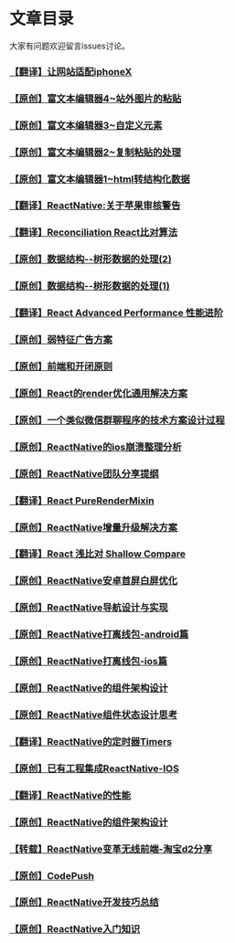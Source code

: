 # 文章目录

大家有问题欢迎留言issues讨论。

### [【翻译】让网站适配iphoneX](https://github.com/cnsnake11/blog/blob/master/%E5%85%B6%E5%AE%83/Designing%20Websites%20for%20iPhone%20X.md)

### [【原创】富文本编辑器4~站外图片的粘贴](https://github.com/cnsnake11/blog/blob/master/%E5%85%B6%E5%AE%83/%E5%AF%8C%E6%96%87%E6%9C%AC%E7%BC%96%E8%BE%91%E5%99%A84~%E7%AB%99%E5%A4%96%E5%9B%BE%E7%89%87%E7%9A%84%E7%B2%98%E8%B4%B4.md)

### [【原创】富文本编辑器3~自定义元素](https://github.com/cnsnake11/blog/blob/master/%E5%85%B6%E5%AE%83/%E5%AF%8C%E6%96%87%E6%9C%AC%E7%BC%96%E8%BE%91%E5%99%A83~%E8%87%AA%E5%AE%9A%E4%B9%89%E5%85%83%E7%B4%A0.md)

### [【原创】富文本编辑器2~复制粘贴的处理](https://github.com/cnsnake11/blog/blob/master/%E5%85%B6%E5%AE%83/%E5%AF%8C%E6%96%87%E6%9C%AC%E7%BC%96%E8%BE%91%E5%99%A82~%E5%A4%8D%E5%88%B6%E7%B2%98%E8%B4%B4%E7%9A%84%E5%A4%84%E7%90%86.md)

### [【原创】富文本编辑器1~html转结构化数据](https://github.com/cnsnake11/blog/blob/master/%E5%85%B6%E5%AE%83/%E5%AF%8C%E6%96%87%E6%9C%AC%E7%BC%96%E8%BE%91%E5%99%A81~html%E8%BD%AC%E7%BB%93%E6%9E%84%E5%8C%96%E6%95%B0%E6%8D%AE.md)

### [【翻译】ReactNative:关于苹果审核警告](https://github.com/cnsnake11/blog/blob/master/ReactNative%E7%BF%BB%E8%AF%91/ReactNative%20:%20A%20warning%20from%20Apple.md)

### [【翻译】Reconciliation React比对算法](https://github.com/cnsnake11/blog/blob/master/ReactNative%E7%BF%BB%E8%AF%91/Reconciliation.md)

### [【原创】数据结构--树形数据的处理(2)](https://github.com/cnsnake11/blog/blob/master/%E5%85%B6%E5%AE%83/%E6%95%B0%E6%8D%AE%E7%BB%93%E6%9E%84--%E6%A0%91%E5%BD%A2%E6%95%B0%E6%8D%AE%E7%9A%84%E5%A4%84%E7%90%862.md)

### [【原创】数据结构--树形数据的处理(1)](https://github.com/cnsnake11/blog/blob/master/%E5%85%B6%E5%AE%83/%E6%95%B0%E6%8D%AE%E7%BB%93%E6%9E%84--%E6%A0%91%E5%9E%8B%E6%95%B0%E6%8D%AE%E7%9A%84%E5%A4%84%E7%90%86(1).md)

### [【翻译】React Advanced Performance 性能进阶](https://github.com/cnsnake11/blog/blob/master/ReactNative%E7%BF%BB%E8%AF%91/React%20Advanced%20Performance.md)

### [【原创】弱特征广告方案](https://github.com/cnsnake11/blog/blob/master/%E5%85%B6%E5%AE%83/%E5%BC%B1%E7%89%B9%E5%BE%81%E5%B9%BF%E5%91%8A%E6%96%B9%E6%A1%88.md)

### [【原创】前端和开闭原则](https://github.com/cnsnake11/blog/blob/master/%E5%85%B6%E5%AE%83/%E5%89%8D%E7%AB%AF%E5%92%8C%E5%BC%80%E9%97%AD%E5%8E%9F%E5%88%99.md)

### [【原创】React的render优化通用解决方案](https://github.com/cnsnake11/blog/blob/master/ReactNative%E5%BC%80%E5%8F%91%E6%8C%87%E5%AF%BC/React%E7%9A%84render%E4%BC%98%E5%8C%96%E6%A1%86%E6%9E%B6.md)

### [【原创】一个类似微信群聊程序的技术方案设计过程](https://github.com/cnsnake11/blog/blob/master/%E5%85%B6%E5%AE%83/%E4%B8%80%E4%B8%AA%E7%B1%BB%E4%BC%BC%E5%BE%AE%E4%BF%A1%E7%BE%A4%E8%81%8A%E7%A8%8B%E5%BA%8F%E7%9A%84%E6%8A%80%E6%9C%AF%E6%96%B9%E6%A1%88%E8%AE%BE%E8%AE%A1%E8%BF%87%E7%A8%8B.md)

### [【原创】ReactNative的ios崩溃整理分析](https://github.com/cnsnake11/blog/blob/master/ReactNative%E5%BC%80%E5%8F%91%E6%8C%87%E5%AF%BC/ReactNative%E7%9A%84ios%E5%B4%A9%E6%BA%83%E6%95%B4%E7%90%86%E5%88%86%E6%9E%90.md)

### [【原创】ReactNative团队分享提纲](https://github.com/cnsnake11/blog/blob/master/ReactNative%E5%BC%80%E5%8F%91%E6%8C%87%E5%AF%BC/ReactNative%E5%88%86%E4%BA%AB.md)

### [【翻译】React PureRenderMixin](https://github.com/cnsnake11/blog/blob/master/ReactNative%E7%BF%BB%E8%AF%91/React%20PureRenderMixin.md)

### [【原创】ReactNative增量升级解决方案](https://github.com/cnsnake11/blog/blob/master/ReactNative%E5%BC%80%E5%8F%91%E6%8C%87%E5%AF%BC/ReactNative%E5%A2%9E%E9%87%8F%E5%8D%87%E7%BA%A7%E6%96%B9%E6%A1%88.md)

### [【翻译】React 浅比对 Shallow Compare](https://github.com/cnsnake11/blog/blob/master/ReactNative%E7%BF%BB%E8%AF%91/React%20Shallow%20Compare.md)

### [【原创】ReactNative安卓首屏白屏优化](https://github.com/cnsnake11/blog/blob/master/ReactNative%E5%BC%80%E5%8F%91%E6%8C%87%E5%AF%BC/ReactNative%E5%AE%89%E5%8D%93%E9%A6%96%E5%B1%8F%E7%99%BD%E5%B1%8F%E4%BC%98%E5%8C%96.md)

### [【原创】ReactNative导航设计与实现](https://github.com/cnsnake11/blog/blob/master/ReactNative%E5%BC%80%E5%8F%91%E6%8C%87%E5%AF%BC/ReactNative%E5%AF%BC%E8%88%AA%E8%AE%BE%E8%AE%A1%E4%B8%8E%E5%AE%9E%E7%8E%B0.md)

### [【原创】ReactNative打离线包-android篇](https://github.com/cnsnake11/blog/blob/master/ReactNative%E5%BC%80%E5%8F%91%E6%8C%87%E5%AF%BC/ReactNative%E6%89%93%E7%A6%BB%E7%BA%BF%E5%8C%85-android%E7%AF%87.md)

### [【原创】ReactNative打离线包-ios篇](https://github.com/cnsnake11/blog/blob/master/ReactNative%E5%BC%80%E5%8F%91%E6%8C%87%E5%AF%BC/ReactNative%E6%89%93%E7%A6%BB%E7%BA%BF%E5%8C%85-ios%E7%AF%87.md)

### [【原创】ReactNative的组件架构设计](https://github.com/cnsnake11/blog/blob/master/ReactNative%E5%BC%80%E5%8F%91%E6%8C%87%E5%AF%BC/ReactNative%E7%9A%84%E6%9E%B6%E6%9E%84%E8%AE%BE%E8%AE%A1.md)

### [【原创】ReactNative组件状态设计思考](https://github.com/cnsnake11/blog/blob/master/ReactNative%E5%BC%80%E5%8F%91%E6%8C%87%E5%AF%BC/ReactNative%E7%BB%84%E4%BB%B6%E7%8A%B6%E6%80%81%E8%AE%BE%E8%AE%A1%E6%80%9D%E8%80%83.md)

### [【翻译】ReactNative的定时器Timers](https://github.com/cnsnake11/blog/blob/master/ReactNative%E7%BF%BB%E8%AF%91/react-native%E7%9A%84%E5%AE%9A%E6%97%B6%E5%99%A8.md)

### [【原创】已有工程集成ReactNative-IOS](https://github.com/cnsnake11/blog/blob/master/ReactNative%E5%BC%80%E5%8F%91%E6%8C%87%E5%AF%BC/%E5%B7%B2%E6%9C%89%E5%B7%A5%E7%A8%8B%E9%9B%86%E6%88%90ReactNaitve-IOS.md)

### [【翻译】ReactNative的性能](https://github.com/cnsnake11/blog/blob/master/ReactNative%E7%BF%BB%E8%AF%91/react-native%E7%9A%84%E6%80%A7%E8%83%BD.md)

### [【原创】ReactNative的组件架构设计](https://github.com/cnsnake11/blog/blob/master/ReactNative%E5%BC%80%E5%8F%91%E6%8C%87%E5%AF%BC/ReactNative%E7%9A%84%E6%9E%B6%E6%9E%84%E8%AE%BE%E8%AE%A1.md)

### [【转载】ReactNative变革无线前端-淘宝d2分享](https://github.com/cnsnake11/blog/blob/master/ReactNative%E5%BC%80%E5%8F%91%E6%8C%87%E5%AF%BC/%E6%B7%98%E5%AE%9Dd2%E5%88%86%E4%BA%AB-ReactNative%E5%8F%98%E9%9D%A9%E6%97%A0%E7%BA%BF%E5%89%8D%E7%AB%AF.md)

### [【原创】CodePush](https://github.com/cnsnake11/blog/blob/master/ReactNative%E5%BC%80%E5%8F%91%E6%8C%87%E5%AF%BC/CodePush.md)

### [【原创】ReactNative开发技巧总结](https://github.com/cnsnake11/blog/blob/master/ReactNative%E5%BC%80%E5%8F%91%E6%8C%87%E5%AF%BC/ReactNative%E5%BC%80%E5%8F%91%E6%8A%80%E5%B7%A7%E6%80%BB%E7%BB%93.md)

### [【原创】ReactNative入门知识](https://github.com/cnsnake11/blog/blob/master/ReactNative%E5%BC%80%E5%8F%91%E6%8C%87%E5%AF%BC/ReactNative%E5%85%A5%E9%97%A8%E7%9F%A5%E8%AF%86.md)





